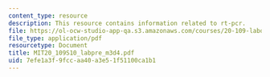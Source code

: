 ```yaml
---
content_type: resource
description: This resource contains information related to rt-pcr.
file: https://ol-ocw-studio-app-qa.s3.amazonaws.com/courses/20-109-laboratory-fundamentals-in-biological-engineering-spring-2010/7efe1a3f9fccaa40a3e51f51100ca1b1_MIT20_109S10_labpre_m3d4.pdf
file_type: application/pdf
resourcetype: Document
title: MIT20_109S10_labpre_m3d4.pdf
uid: 7efe1a3f-9fcc-aa40-a3e5-1f51100ca1b1
---
```

